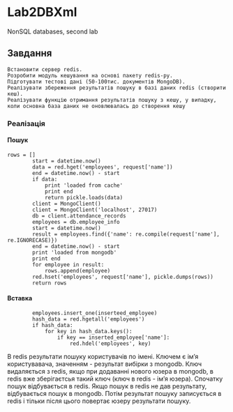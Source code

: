 # Lab2DBXml
NonSQL databases, second lab

## Завдання
    Встановити сервер redis.
    Розробити модуль кешування на основі пакету redis-py.
    Підготувати тестові дані (50-100тис. документів MongoDB).
    Реалізувати збереження результатів пошуку в базі даних redis (створити кеш).
    Реалізувати функцію отримання результатів пошуку з кешу, у випадку, коли основна база даних не оновлювалась до створення кешу

### Реалізація

#### Пошук
```
rows = []
        start = datetime.now()
        data = red.hget('employees', request['name'])
        end = datetime.now() - start
        if data:
            print 'loaded from cache'
            print end
            return pickle.loads(data)
        client = MongoClient()
        client = MongoClient('localhost', 27017)
        db = client.attendance_records
        employees = db.employee_info
        start = datetime.now()
        result = employees.find({'name': re.compile(request['name'], re.IGNORECASE)})
        end = datetime.now() - start
        print 'loaded from mongodb'
        print end
        for employee in result:
            rows.append(employee)
        red.hset('employees', request['name'], pickle.dumps(rows))
        return rows
```

#### Вставка 
```
        employees.insert_one(inserteed_employee)
        hash_data = red.hgetall('employees')
        if hash_data:
            for key in hash_data.keys():
                if key == inserted_employee['name']:
                    red.hdel('employees', key)
```

В redis результати пошуку користувачів по імені. Ключем є ім’я користувавача, значенням - результат вибірки з mongodb. Ключ видаляється з redis, якщо при додаванні нового юзера в mongodb, в redis вже зберігаєтсья такий ключ (ключ в redis - ім’я юзера).
Спочатку пошук відбувається в redis. Якщо пошук в redis не дав результату, відбувається пошук в mongodb. Потім результат пошуку записується в redis і тільки після цього повертає юзеру результати пошуку.


  
